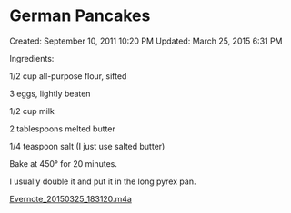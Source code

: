 # German Pancakes

Created: September 10, 2011 10:20 PM
Updated: March 25, 2015 6:31 PM

Ingredients:

1/2 cup all-purpose flour, sifted

3 eggs, lightly beaten

1/2 cup milk

2 tablespoons melted butter

1/4 teaspoon salt (I just use salted butter)

Bake at 450° for 20 minutes.

I usually double it and put it in the long pyrex pan.

[Evernote_20150325_183120.m4a](German%20Pancakes%20056e42a5647e436a94f7ebde898b9e0c/Evernote_20150325_183120.m4a)